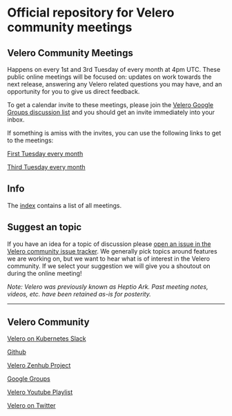 # Official repository for Velero community meetings

## Velero Community Meetings

Happens on every 1st and 3rd Tuesday of every month at 4pm UTC. These public online meetings will be focused on: updates on work towards the next release, answering any Velero related questions you may have, and an opportunity for you to give us direct feedback.

To get a calendar invite to these meetings, please join the [Velero Google Groups discussion list](https://groups.google.com/forum/#!forum/projectvelero) and you should get an invite immediately into your inbox.

If something is amiss with the invites, you can use the following links to get to the meetings:

[First Tuesday every month](https://VMware.zoom.us/j/551441444)

[Third Tuesday every month](https://VMware.zoom.us/j/324372812)

## Info

The [index](playlist.md) contains a list of all meetings.

## Suggest an topic

If you have an idea for a topic of discussion please [open an issue in the Velero community issue tracker](https://github.com/heptio/velero-community/issues).
We generally pick topics around features we are working on, but we want to hear what is of interest in the Velero community.
If we select your suggestion we will give you a shoutout on during the online meeting!

*Note: Velero was previously known as Heptio Ark. Past meeting notes, videos, etc. have been retained as-is for posterity.*

---
## Velero Community

[Velero on Kubernetes Slack](https://kubernetes.slack.com/messages/C6VCGP4MT)

[Github](https://github.com/heptio/velero)

[Velero Zenhub Project](https://github.com/heptio/velero#workspaces/velero-5c59c15e39d47b774b5864e3/board?repos=99143276)

[Google Groups](https://groups.google.com/forum/#!forum/projectvelero)

[Velero Youtube Playlist](https://www.youtube.com/watch?v=5WTx8su8t_8&list=PLvmPtYZtoXOFxnW32NRcS8857A4novNVs)

[Velero on Twitter](https://twitter.com/projectvelero)
